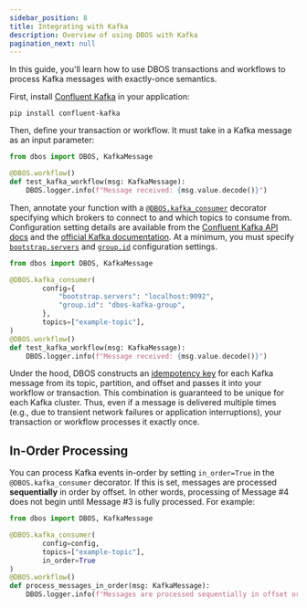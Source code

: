 ```yaml
---
sidebar_position: 8
title: Integrating with Kafka
description: Overview of using DBOS with Kafka
pagination_next: null
---
```


In this guide, you'll learn how to use DBOS transactions and workflows to process Kafka messages with exactly-once semantics.

First, install [Confluent Kafka](https://docs.confluent.io/kafka-clients/python/current/overview.html) in your application:

```
pip install confluent-kafka
```

Then, define your transaction or workflow. It must take in a Kafka message as an input parameter:

```python
from dbos import DBOS, KafkaMessage

@DBOS.workflow()
def test_kafka_workflow(msg: KafkaMessage):
    DBOS.logger.info(f"Message received: {msg.value.decode()}")
```

Then, annotate your function with a [`@DBOS.kafka_consumer`](../reference/decorators#kafka_consumer) decorator specifying which brokers to connect to and which topics to consume from.
Configuration setting details are available from the 
[Confluent Kafka API docs](https://docs.confluent.io/platform/current/clients/confluent-kafka-python/html/index.html#pythonclient-configuration) and the
[official Kafka documentation](https://kafka.apache.org/documentation/#consumerconfigs).
At a minimum, you must specify [`bootstrap.servers`](https://kafka.apache.org/documentation/#consumerconfigs_bootstrap.servers) and
[`group.id`](https://kafka.apache.org/documentation/#consumerconfigs_group.id) configuration settings.


```python
from dbos import DBOS, KafkaMessage

@DBOS.kafka_consumer(
        config={
            "bootstrap.servers": "localhost:9092",
            "group.id": "dbos-kafka-group",
        },
        topics=["example-topic"],
)
@DBOS.workflow()
def test_kafka_workflow(msg: KafkaMessage):
    DBOS.logger.info(f"Message received: {msg.value.decode()}")

```

Under the hood, DBOS constructs an [idempotency key](./idempotency-tutorial) for each Kafka message from its topic, partition, and offset and passes it into your workflow or transaction.
This combination is guaranteed to be unique for each Kafka cluster.
Thus, even if a message is delivered multiple times (e.g., due to transient network failures or application interruptions), your transaction or workflow processes it exactly once.

## In-Order Processing

You can process Kafka events in-order by setting `in_order=True` in the `@DBOS.kafka_consumer` decorator.
If this is set, messages are processed **sequentially** in order by offset.
In other words, processing of Message #4 does not begin until Message #3 is fully processed.
For example:

```python
from dbos import DBOS, KafkaMessage

@DBOS.kafka_consumer(
        config=config,
        topics=["example-topic"],
        in_order=True
)
@DBOS.workflow()
def process_messages_in_order(msg: KafkaMessage):
    DBOS.logger.info(f"Messages are processed sequentially in offset order")

```